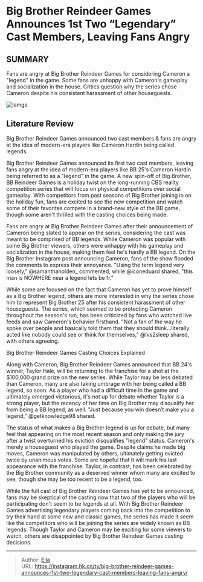 # Big Brother Reindeer Games Announces 1st Two “Legendary” Cast Members, Leaving Fans Angry


## SUMMARY 



  Fans are angry at Big Brother Reindeer Games for considering Cameron a &#34;legend&#34; in the game.   Some fans are unhappy with Cameron&#39;s gameplay and socialization in the house.   Critics question why the series chose Cameron despite his consistent harassment of other houseguests.  

![iamge](https://static1.srcdn.com/wordpress/wp-content/uploads/2023/11/this-big-brother-25-houseguest-should-be-cast-on-reindeer-games-according-to-fans.jpg)

## Literature Review
Big Brother Reindeer Games announced two cast members &amp; fans are angry at the idea of modern-era players like Cameron Hardin being called legends.




Big Brother Reindeer Games announced its first two cast members, leaving fans angry at the idea of modern-era players like BB 25&#39;s Cameron Hardin being referred to as a &#34;legend&#34; in the game. A new spin-off of Big Brother, BB Reindeer Games is a holiday twist on the long-running CBS reality competition series that will focus on physical competitions over social gameplay. With competitors from past seasons of Big Brother joining in on the holiday fun, fans are excited to see the new competition and watch some of their favorites compete in a brand-new style of the BB game, though some aren&#39;t thrilled with the casting choices being made.




Fans are angry at Big Brother Reindeer Games after their announcement of Cameron being slated to appear on the series, considering the cast was meant to be comprised of BB legends. While Cameron was popular with some Big Brother viewers, others were unhappy with his gameplay and socialization in the house, making them feel he&#39;s hardly a BB legend. On the Big Brother Instagram post announcing Cameron, fans of the show flooded the comments to express their annoyance. &#34;Using the term legend very loosely,&#34; @samanthaholden_ commented, while @iconeduard shared, &#34;this man is NOWHERE near a legend lets be fr.&#34; 


 

While some are focused on the fact that Cameron has yet to prove himself as a Big Brother legend, others are more interested in why the series chose him to represent Big Brother 25 after his consistent harassment of other houseguests. The series, which seemed to be protecting Cameron throughout the season&#39;s run, has been criticized by fans who watched live feeds and saw Cameron&#39;s behavior firsthand. &#34;Not a fan of the way he spoke over people and basically told them that they should think…literally acted like nobody could see or think for themselves,&#34; @lvs2sleep shared, with others agreeing.





 Big Brother Reindeer Games Casting Choices Explained 
          

Along with Cameron, Big Brother Reindeer Games announced that BB 24&#39;s winner, Taylor Hale, will be returning to the franchise for a shot at the $100,000 grand prize on the new series. While Taylor may be less debated than Cameron, many are also taking umbrage with her being called a BB legend, so soon. As a player who had a difficult time in the game and ultimately emerged victorious, it&#39;s not up for debate whether Taylor is a strong player, but the recency of her time on Big Brother may disqualify her from being a BB legend, as well. &#34;Just because you win doesn’t make you a legend,&#34;  @getknowledge98 shared.


 




The status of what makes a Big Brother legend is up for debate, but many feel that appearing on the most recent season and only making the jury after a twist overturned his eviction disqualifies &#34;legend&#34; status. Cameron&#39;s merely a houseguest who played the game. Despite claims he made big moves, Cameron was manipulated by others, ultimately getting evicted twice by unanimous votes. Some are hopeful that it will mark his last appearance with the franchise. Taylor, in contrast, has been celebrated by the Big Brother community as a deserved winner whom many are excited to see, though she may be too recent to be a legend, too.

While the full cast of Big Brother Reindeer Games has yet to be announced, fans may be skeptical of the casting now that two of the players who will be participating don&#39;t seem to be legends at all. With Big Brother Reindeer Games advertising legendary players coming back into the competition to try their hand at some new and classic games, the series has made it seem like the competitors who will be joining the series are widely known as BB legends. Though Taylor and Cameron may be exciting for some viewers to watch, others are disappointed by Big Brother Reindeer Games casting decisions.






---

> Author: [Ella](https://instagram.hk.cn/)  
> URL: https://instagram.hk.cn/tv/big-brother-reindeer-games-announces-1st-two-legendary-cast-members-leaving-fans-angry/  


